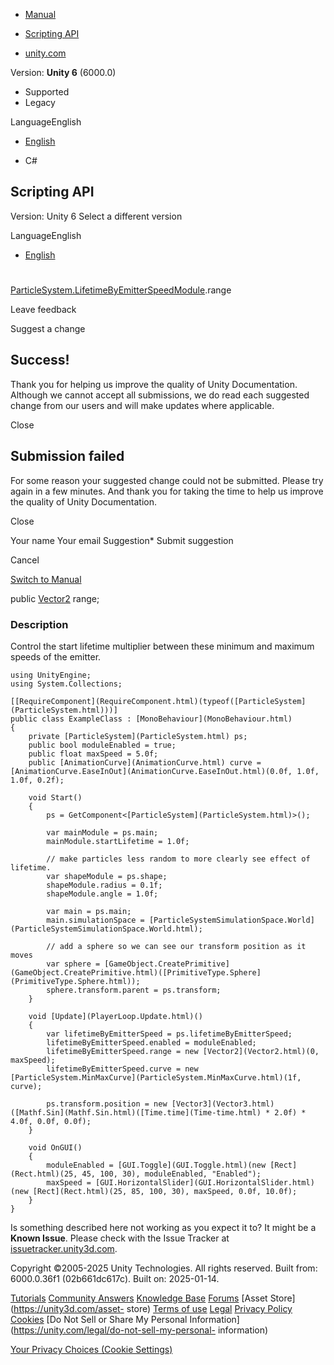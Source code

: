 [ ]()

  * [Manual](../Manual/index.html)
  * [Scripting API](../ScriptReference/index.html)

  * [unity.com](https://unity.com/)

Version: **Unity 6** (6000.0)

  * Supported
  * Legacy

LanguageEnglish

  * [English]()

  * C#

[ ](https://docs.unity3d.com)

## Scripting API

Version: Unity 6 Select a different version

LanguageEnglish

  * [English]()

#
[ParticleSystem.LifetimeByEmitterSpeedModule](ParticleSystem.LifetimeByEmitterSpeedModule.html).range

Leave feedback

Suggest a change

## Success!

Thank you for helping us improve the quality of Unity Documentation. Although
we cannot accept all submissions, we do read each suggested change from our
users and will make updates where applicable.

Close

## Submission failed

For some reason your suggested change could not be submitted. Please <a>try
again</a> in a few minutes. And thank you for taking the time to help us
improve the quality of Unity Documentation.

Close

Your name Your email Suggestion* Submit suggestion

Cancel

[Switch to Manual](../Manual/class-ParticleSystem.html "Go to ParticleSystem
Component in the Manual")

public [Vector2](Vector2.html) range;

### Description

Control the start lifetime multiplier between these minimum and maximum speeds
of the emitter.

    
    
    using UnityEngine;
    using System.Collections;  
      
    [[RequireComponent](RequireComponent.html)(typeof([ParticleSystem](ParticleSystem.html)))]
    public class ExampleClass : [MonoBehaviour](MonoBehaviour.html)
    {
        private [ParticleSystem](ParticleSystem.html) ps;
        public bool moduleEnabled = true;
        public float maxSpeed = 5.0f;
        public [AnimationCurve](AnimationCurve.html) curve = [AnimationCurve.EaseInOut](AnimationCurve.EaseInOut.html)(0.0f, 1.0f, 1.0f, 0.2f);  
      
        void Start()
        {
            ps = GetComponent<[ParticleSystem](ParticleSystem.html)>();  
      
            var mainModule = ps.main;
            mainModule.startLifetime = 1.0f;  
      
            // make particles less random to more clearly see effect of lifetime.
            var shapeModule = ps.shape;
            shapeModule.radius = 0.1f;
            shapeModule.angle = 1.0f;  
      
            var main = ps.main;
            main.simulationSpace = [ParticleSystemSimulationSpace.World](ParticleSystemSimulationSpace.World.html);  
      
            // add a sphere so we can see our transform position as it moves
            var sphere = [GameObject.CreatePrimitive](GameObject.CreatePrimitive.html)([PrimitiveType.Sphere](PrimitiveType.Sphere.html));
            sphere.transform.parent = ps.transform;
        }  
      
        void [Update](PlayerLoop.Update.html)()
        {
            var lifetimeByEmitterSpeed = ps.lifetimeByEmitterSpeed;
            lifetimeByEmitterSpeed.enabled = moduleEnabled;
            lifetimeByEmitterSpeed.range = new [Vector2](Vector2.html)(0, maxSpeed);
            lifetimeByEmitterSpeed.curve = new [ParticleSystem.MinMaxCurve](ParticleSystem.MinMaxCurve.html)(1f, curve);  
      
            ps.transform.position = new [Vector3](Vector3.html)([Mathf.Sin](Mathf.Sin.html)([Time.time](Time-time.html) * 2.0f) * 4.0f, 0.0f, 0.0f);
        }  
      
        void OnGUI()
        {
            moduleEnabled = [GUI.Toggle](GUI.Toggle.html)(new [Rect](Rect.html)(25, 45, 100, 30), moduleEnabled, "Enabled");
            maxSpeed = [GUI.HorizontalSlider](GUI.HorizontalSlider.html)(new [Rect](Rect.html)(25, 85, 100, 30), maxSpeed, 0.0f, 10.0f);
        }
    }
    

Is something described here not working as you expect it to? It might be a
**Known Issue**. Please check with the Issue Tracker at
[issuetracker.unity3d.com](https://issuetracker.unity3d.com).

Copyright ©2005-2025 Unity Technologies. All rights reserved. Built from:
6000.0.36f1 (02b661dc617c). Built on: 2025-01-14.

[Tutorials](https://unity3d.com/learn) [Community
Answers](https://answers.unity3d.com) [Knowledge
Base](https://support.unity3d.com/hc/en-us)
[Forums](https://forum.unity3d.com) [Asset Store](https://unity3d.com/asset-
store) [Terms of use](https://docs.unity3d.com/Manual/TermsOfUse.html)
[Legal](https://unity.com/legal) [Privacy
Policy](https://unity.com/legal/privacy-policy)
[Cookies](https://unity.com/legal/cookie-policy) [Do Not Sell or Share My
Personal Information](https://unity.com/legal/do-not-sell-my-personal-
information)

[Your Privacy Choices (Cookie Settings)](javascript:void\(0\);)

